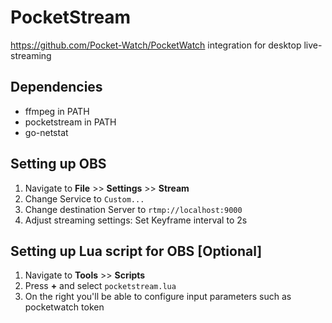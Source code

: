 # PocketStream

https://github.com/Pocket-Watch/PocketWatch integration for desktop live-streaming

## Dependencies
 - ffmpeg in PATH
 - pocketstream in PATH
 - go-netstat

## Setting up OBS
1. Navigate to **File** >> **Settings** >> **Stream**
2. Change Service to `Custom...`
3. Change destination Server to `rtmp://localhost:9000`
4. Adjust streaming settings: Set Keyframe interval to 2s

## Setting up Lua script for OBS [Optional]
1. Navigate to **Tools** >> **Scripts**
2. Press **+** and select `pocketstream.lua`
3. On the right you'll be able to configure input parameters such as pocketwatch token